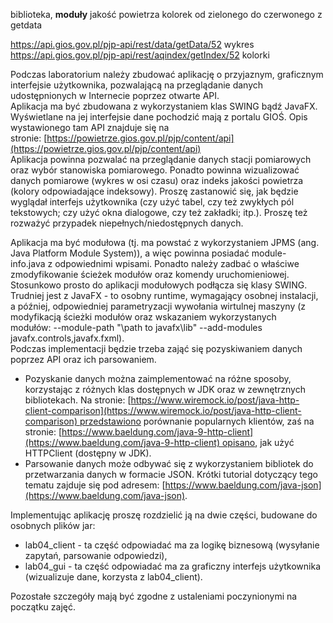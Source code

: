 biblioteka, **moduły**
jakość powietrza kolorek od zielonego do czerwonego
z getdata

https://api.gios.gov.pl/pjp-api/rest/data/getData/52 wykres
https://api.gios.gov.pl/pjp-api/rest/aqindex/getIndex/52 kolorki



Podczas laboratorium należy zbudować aplikację o przyjaznym, graficznym interfejsie użytkownika, pozwalającą na przeglądanie danych udostępnionych w Internecie poprzez otwarte API.  
Aplikacja ma być zbudowana z wykorzystaniem klas SWING bądź JavaFX. Wyświetlane na jej interfejsie dane pochodzić mają z portalu GIOŚ. Opis wystawionego tam API znajduje się na stronie: [https://powietrze.gios.gov.pl/pjp/content/api](https://powietrze.gios.gov.pl/pjp/content/api)  
Aplikacja powinna pozwalać na przeglądanie danych stacji pomiarowych oraz wybór stanowiska pomiarowego. Ponadto powinna wizualizować danych pomiarowe (wykres w osi czasu) oraz indeks jakości powietrza (kolory odpowiadające indeksowy). Proszę zastanowić się, jak będzie wyglądał interfejs użytkownika (czy użyć tabel, czy też zwykłych pól tekstowych; czy użyć okna dialogowe, czy też zakładki; itp.). Proszę też rozważyć przypadek niepełnych/niedostępnych danych.  
  
Aplikacja ma być modułowa (tj. ma powstać z wykorzystaniem JPMS (ang. Java Platform Module System)), a więc powinna posiadać module-info.java z odpowiednimi wpisami. Ponadto należy zadbać o właściwe zmodyfikowanie ścieżek modułów oraz komendy uruchomieniowej. Stosunkowo prosto do aplikacji modułowych podłącza się klasy SWING. Trudniej jest z JavaFX - to osobny runtime, wymagający osobnej instalacji, a później, odpowiedniej parametryzacji wywołania wirtulnej maszyny (z modyfikacją ścieżki modułów oraz wskazaniem wykorzystanych modułów: --module-path "\path to javafx\lib" --add-modules javafx.controls,javafx.fxml).  
Podczas implementacji będzie trzeba zająć się pozyskiwaniem danych poprzez API oraz ich parsowaniem.

- Pozyskanie danych można zaimplementować na różne sposoby, korzystając z różnych klas dostępnych w JDK oraz w zewnętrznych bibliotekach. Na stronie: [https://www.wiremock.io/post/java-http-client-comparison](https://www.wiremock.io/post/java-http-client-comparison) przedstawiono porównanie popularnych klientów, zaś na stronie: [https://www.baeldung.com/java-9-http-client](https://www.baeldung.com/java-9-http-client) opisano, jak użyć HTTPClient (dostępny w JDK).
- Parsowanie danych może odbywać się z wykorzystaniem bibliotek do przetwarzania danych w formacie JSON. Krótki tutorial dotyczący tego tematu zajduje się pod adresem: [https://www.baeldung.com/java-json](https://www.baeldung.com/java-json).

Implementując aplikację proszę rozdzielić ją na dwie części, budowane do osobnych plików jar:

- lab04_client - ta część odpowiadać ma za logikę biznesową (wysyłanie zapytań, parsowanie odpowiedzi),
- lab04_gui - ta część odpowiadać ma za graficzny interfejs użytkownika (wizualizuje dane, korzysta z lab04_client).

Pozostałe szczegóły mają być zgodne z ustaleniami poczynionymi na początku zajęć.